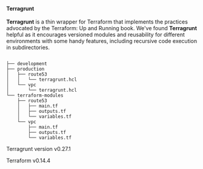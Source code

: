 ####	Terragrunt

**Terragrunt** is a thin wrapper for Terraform that implements the practices advocated by the Terraform: Up and Running book. We've found **Terragrunt** helpful as it encourages versioned modules and reusability for different environments with some handy features, including recursive code execution in subdirectories.



```

├── development
├── production
│   ├── route53
│   │   └── terragrunt.hcl
│   └── vpc
│       └── terragrunt.hcl
└── terraform-modules
    ├── route53
    │   ├── main.tf
    │   ├── outputs.tf
    │   └── variables.tf
    └── vpc
        ├── main.tf
        ├── outputs.tf
        └── variables.tf
```



Terragrunt version v0.27.1

Terraform v0.14.4